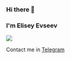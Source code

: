 ### Hi there 👋

### I'm Elisey Evseev 

![](https://komarev.com/ghpvc/?username=inspired99&color=blueviolet)

Contact me in [Telegram](https://t.me/elisey999)
